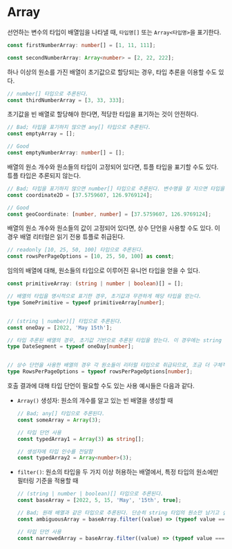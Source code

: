 # Array

선언하는 변수의 타입이 배열임을 나타낼 때, `타입명[]` 또는 `Array<타입명>`을 표기한다.

```typescript
const firstNumberArray: number[] = [1, 11, 111];

const secondNumberArray: Array<number> = [2, 22, 222];
```

하나 이상의 원소를 가진 배열이 초기값으로 할당되는 경우, 타입 추론을 이용할 수도 있다.

```typescript
// number[] 타입으로 추론된다.
const thirdNumberArray = [3, 33, 333];
```

초기값을 빈 배열로 할당해야 한다면, 적당한 타입을 표기하는 것이 안전하다.

```typescript
// Bad; 타입을 표기하지 않으면 any[] 타입으로 추론된다.
const emptyArray = [];

// Good
const emptyNumberArray: number[] = [];
```

배열의 원소 개수와 원소들의 타입이 고정되어 있다면, 튜플 타입을 표기할 수도 있다. 튜플 타입은 추론되지 않는다.

```typescript
// Bad; 타입을 표기하지 않으면 number[] 타입으로 추론된다. 변수명을 잘 지으면 타입을 추측할 수 있으나, 원소 개수를 보장해주지 않는다.
const coordinate2D = [37.5759607, 126.9769124];

// Good
const geoCoordinate: [number, number] = [37.5759607, 126.9769124];
```

배열의 원소 개수와 원소들의 값이 고정되어 있다면, 상수 단언을 사용할 수도 있다. 이 경우 배열 리터럴은 읽기 전용 튜플로 취급된다.

```typescript
// readonly [10, 25, 50, 100] 타입으로 추론된다.
const rowsPerPageOptions = [10, 25, 50, 100] as const;
```

임의의 배열에 대해, 원소들의 타입으로 이루어진 유니언 타입을 얻을 수 있다.

```typescript
const primitiveArray: (string | number | boolean)[] = [];

// 배열의 타입을 명시적으로 표기한 경우, 초기값과 무관하게 해당 타입을 얻는다.
type SomePrimitive = typeof primitiveArray[number];


// (string | number)[] 타입으로 추론된다.
const oneDay = [2022, 'May 15th'];

// 타입 추론된 배열의 경우, 초기값 기반으로 추론된 타입을 얻는다. 이 경우에는 string | number 를 얻는다.
type DateSegment = typeof oneDay[number];


// 상수 단언을 사용한 배열의 경우 각 원소들이 리터럴 타입으로 취급되므로, 조금 더 구체적인 타입을 정의할 수 있다. 이 경우에는 10 | 25 | 50 | 100 을 얻는다.
type RowsPerPageOptions = typeof rowsPerPageOptions[number];
```

호출 결과에 대해 타입 단언이 필요할 수도 있는 사용 예시들은 다음과 같다.

- `Array()` 생성자: 원소의 개수를 알고 있는 빈 배열을 생성할 때

  ```typescript
  // Bad; any[] 타입으로 추론된다.
  const someArray = Array(3);

  // 타입 단언 사용
  const typedArray1 = Array(3) as string[];

  // 생성자에 타입 인수를 전달함
  const typedArray2 = Array<number>(3);
  ```

- `filter()`: 원소의 타입을 두 가지 이상 허용하는 배열에서, 특정 타입의 원소에만 필터링 기준을 적용할 때

  ```typescript
  // (string | number | boolean)[] 타입으로 추론된다.
  const baseArray = [2022, 5, 15, 'May', '15th', true];

  // Bad; 원래 배열과 같은 타입으로 추론된다. 단순히 string 타입의 원소만 남기고 싶은 것인지, 아예 string[] 타입의 변수를 선언하고 싶은 것인지, 컴파일러는 알지 못한다.
  const ambiguousArray = baseArray.filter((value) => (typeof value === 'string'));

  // 타입 단언 사용
  const narrowedArray = baseArray.filter((value) => (typeof value === 'string')) as string[];
  ```
